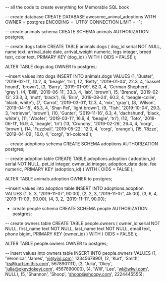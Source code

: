 -- all the code to create everything for Memorable SQL book 

-- create database 
CREATE DATABASE awesome_animal_adoptions
    WITH 
    OWNER = postgres
    ENCODING = 'UTF8'
    CONNECTION LIMIT = -1;

-- create animals schema
CREATE SCHEMA animals
    AUTHORIZATION postgres;

-- create dogs table
CREATE TABLE animals.dogs
(
    dog_id serial NOT NULL,
    name text,
    arrival_date date,
    arrival_weight numeric,
    legs integer,
    breed text,
    color text,
    PRIMARY KEY (dog_id)
)
WITH (
    OIDS = FALSE
);

ALTER TABLE dogs.dog
    OWNER to postgres;
    
--insert values into dogs
INSERT INTO animals.dogs
VALUES 
  (1,  'Buster', '2019-02-11', 10.2,	4, 'beagle', 'tri'),
  (2, 'Betty', '2019-01-04', 22.3, 4, 'basset hound', 'brown'),
  (3, 'Barry', '2019-01-09', 62.0, 4, 'German Shepherd', 'grey'),
  (4, 'Billi', '2019-06-11', 33.3, 4, 'lab', 'brown'),
  (5, 'Brenda', '2019-02-13', 23.3, 3, 'mutt', 'black'),
  (6, 'Bria', '2019-08-24', 60.3, 4, 'beagle-collie', 'black, white'),
  (7, 'Carrot', '2019-03-01', 12.3, 4, 'mix', 'gray'),
  (8, 'Wilson', '2019-04-15', 45.3, 4, 'Shar-Pei', 'light brown'),
  (9, 'Tish', '2019-10-04', 29.3, 3, 'retriever', 'brown'),
  (10, 'Gunter', '2019-11-16', 6.3, 4, 'dachshund', 'black, white'),
  (11, 'Woofer', '2019-03-11', 16.6,	4, 'beagle', 'tri'),
	(12, 'Toto', '2019-06-11', 16.9, 4, 'beagle', 'tri')
	(13, 'Crunchy', '2019-02-26', 26.4,	4, 'corgi', 'brown'),
  (14, 'Fuzzball', '2019-05-22', 12.0, 4, 'corgi', 'orange'),
  (15, 'Rizzo', '2019-04-09', 16.0,	4, 'corgi', 'tri-colored');
  
  
-- create adoptions schema
CREATE SCHEMA adoptions
    AUTHORIZATION postgres;


-- create adoption table
CREATE TABLE adoptions.adoption
(
    adoption_id serial NOT NULL,
    pet_id integer,
    owner_id integer,
    adoption_date date,
    fee numeric,
    PRIMARY KEY (adoption_id)
)
WITH (
    OIDS = FALSE
);

ALTER TABLE animals.adoption
    OWNER to postgres;


--insert values into adoption table
INSERT INTO adoptions.adoption
VALUES 
  (1, 5, 3, '2019-11-07', 90.00),
  (2, 2, 3, '2019-11-07', 45.00),
  (3, 6, 4, '2019-11-09', 90.00),
  (4, 3, 2, '2019-11-11', 90.00);


- create people schema
CREATE SCHEMA people
    AUTHORIZATION postgres;

-- create owners table
CREATE TABLE people.owners
(
    owner_id serial NOT NULL,
    first_name text NOT NULL,
    last_name text NOT NULL,
    email text,
    phone bigint,
    PRIMARY KEY (owner_id)
)
WITH (
    OIDS = FALSE
);

ALTER TABLE people.owners
    OWNER to postgres;


-- insert values into owners table
INSERT INTO people.owners
VALUES 
    (1, 'Veronica', 'James', 'vj@vjvj.com', 1234567890),
	(2, 'Kurt', 'Smith', 'ks@kurtsmithis.com', 5678901111),
	(3, 'Julia', 'Okey', 'julia@okeydokeyj.com', 4567890000),
	(4, 'Will', 'Lee', 'wl@wlwl.com', NULL),
	(5, 'Shannon', 'Shoop', 'shoop@shoopy.com', 2224445555);
  
  
  
